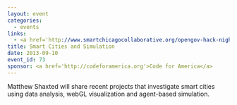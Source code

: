 ```yaml
---
layout: event
categories: 
  - events
links:
  - <a href='http://www.smartchicagocollaborative.org/opengov-hack-night-smarter-cities-using-data-visualization/'>OpenGov Hack Night: Smarter Cities using Data Visualization - Smart Chicago</a>
title: Smart Cities and Simulation
date: 2013-09-10
event_id: 73
sponsor: <a href='http://codeforamerica.org'>Code for America</a>
---
```


<p>Matthew Shaxted will share recent projects that investigate smart cities using data analysis, webGL visualization and agent-based simulation.</p>
